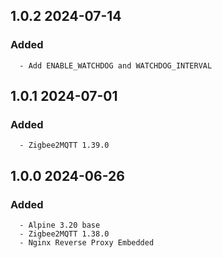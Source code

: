 ## 1.0.2 2024-07-14 <dave at tiredofit dot ca>

   ### Added
      - Add ENABLE_WATCHDOG and WATCHDOG_INTERVAL


## 1.0.1 2024-07-01 <dave at tiredofit dot ca>

   ### Added
      - Zigbee2MQTT 1.39.0


## 1.0.0 2024-06-26 <dave at tiredofit dot ca>

   ### Added
      - Alpine 3.20 base
      - Zigbee2MQTT 1.38.0
      - Nginx Reverse Proxy Embedded


